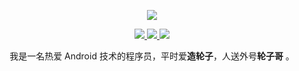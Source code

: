 <p align="center">
  <a href="https://github.com/Wenlong-Guo">
    <img src="https://github-readme-stats.vercel.app/api?username=Wenlong-Guo&show_icons=true&theme=transparent&title_color=CE1D2D&icon_color=CE1D2D&border_color=CE1D2D" />
  </a>
</p>

<p align="center">
  <a href="https://www.jianshu.com/u/f7bb67d86765">
    <img src="https://img.shields.io/badge/📖%20简书地址-brightness.svg" />
  </a>
  <a href="https://juejin.cn/user/3931509310370701/posts">
    <img src="https://img.shields.io/badge/📖%20掘金.svg" />
  </a>
  </a>
  <a href="https://github.com/getActivity">
    <img src="https://komarev.com/ghpvc/?username=Wenlong-Guo&label=👁%20Views" />
  </a>  
</p>


<p align="center">我是一名热爱 Android 技术的程序员，平时爱<b>造轮子</b>，人送外号<b>轮子哥</b> 。</p>

